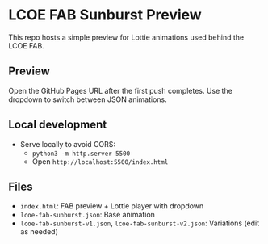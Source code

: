 # LCOE FAB Sunburst Preview

This repo hosts a simple preview for Lottie animations used behind the LCOE FAB.

## Preview

Open the GitHub Pages URL after the first push completes. Use the dropdown to switch between JSON animations.

## Local development

- Serve locally to avoid CORS:
  - `python3 -m http.server 5500`
  - Open `http://localhost:5500/index.html`

## Files

- `index.html`: FAB preview + Lottie player with dropdown
- `lcoe-fab-sunburst.json`: Base animation
- `lcoe-fab-sunburst-v1.json`, `lcoe-fab-sunburst-v2.json`: Variations (edit as needed)
